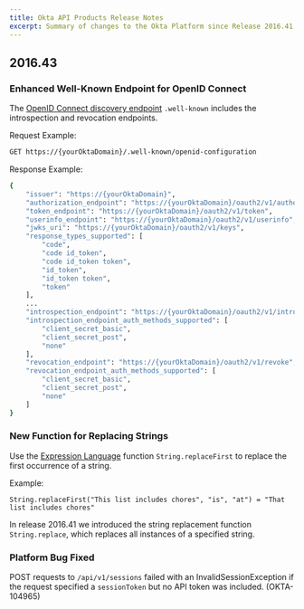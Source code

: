 ```yaml
---
title: Okta API Products Release Notes
excerpt: Summary of changes to the Okta Platform since Release 2016.41
---
```


## 2016.43

### Enhanced Well-Known Endpoint for OpenID Connect

The [OpenID Connect discovery endpoint](/docs/api/resources/oidc/#well-knownopenid-configuration) `.well-known` includes the introspection and revocation endpoints.

Request Example:

```bash
GET https://{yourOktaDomain}/.well-known/openid-configuration
```

Response Example:

```bash
{
    "issuer": "https://{yourOktaDomain}",
    "authorization_endpoint": "https://{yourOktaDomain}/oauth2/v1/authorize",
    "token_endpoint": "https://{yourOktaDomain}/oauth2/v1/token",
    "userinfo_endpoint": "https://{yourOktaDomain}/oauth2/v1/userinfo",
    "jwks_uri": "https://{yourOktaDomain}/oauth2/v1/keys",
    "response_types_supported": [
        "code",
        "code id_token",
        "code id_token token",
        "id_token",
        "id_token token",
        "token"
    ],
    ...
    "introspection_endpoint": "https://{yourOktaDomain}/oauth2/v1/introspect",
    "introspection_endpoint_auth_methods_supported": [
        "client_secret_basic",
        "client_secret_post",
        "none"
    ],
    "revocation_endpoint": "https://{yourOktaDomain}/oauth2/v1/revoke",
    "revocation_endpoint_auth_methods_supported": [
        "client_secret_basic",
        "client_secret_post",
        "none"
    ]
}
```

### New Function for Replacing Strings

Use the [Expression Language](/reference/okta_expression_language/) function `String.replaceFirst` to replace the first occurrence of a string.

Example:

`String.replaceFirst("This list includes chores", "is", "at") = "That list includes chores"`

In release 2016.41 we introduced the string replacement function `String.replace`, which replaces all instances of a specified string.

### Platform Bug Fixed

POST requests to `/api/v1/sessions` failed with an InvalidSessionException if the request specified a
`sessionToken` but no API token was included. (OKTA-104965)
